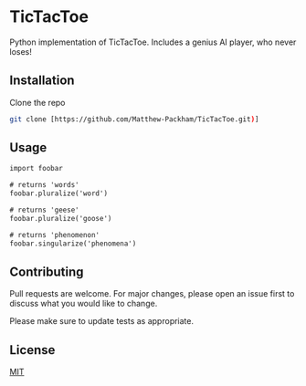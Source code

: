 # TicTacToe
Python implementation of TicTacToe. Includes a genius AI player, who never loses!

## Installation

Clone the repo
```sh
git clone [https://github.com/Matthew-Packham/TicTacToe.git)]
```
## Usage

```cmd
import foobar

# returns 'words'
foobar.pluralize('word')

# returns 'geese'
foobar.pluralize('goose')

# returns 'phenomenon'
foobar.singularize('phenomena')
```

## Contributing
Pull requests are welcome. For major changes, please open an issue first to discuss what you would like to change.

Please make sure to update tests as appropriate.

## License
[MIT](https://choosealicense.com/licenses/mit/)
